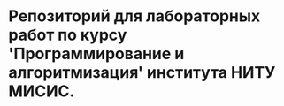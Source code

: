 # Репозиторий для лабораторных работ по курсу 'Программирование и алгоритмизация' института НИТУ МИСИС.
